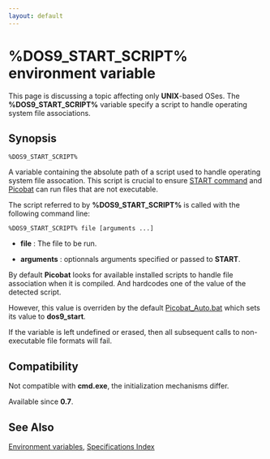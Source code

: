 ```yaml
---
layout: default
---
```

# %DOS9_START_SCRIPT% environment variable #

This page is discussing a topic affecting only **UNIX**-based OSes. The 
**%DOS9\_START\_SCRIPT%** variable specify a script to handle operating system 
file associations.

## Synopsis ##

    %DOS9_START_SCRIPT%

A variable containing the absolute path of a script used to handle operating 
system file assocation. This script is crucial to ensure [START 
command](start) and [Picobat](dos9) can run files that are not executable.

The script referred to by **%DOS9\_START\_SCRIPT%** is called with the 
following command line:

    %DOS9_START_SCRIPT% file [arguments ...]

* **file** : The file to be run.

* **arguments** : optionnals arguments specified or passed to **START**.

By default **Picobat** looks for available installed scripts to handle file 
association when it is compiled. And hardcodes one of the value of the 
detected script.

However, this value is overriden by the default [Picobat\_Auto.bat](dos9auto) 
which sets its value to **dos9\_start**.

If the variable is left undefined or erased, then all subsequent calls to 
non-executable file formats will fail. 

## Compatibility ##

Not compatible with **cmd.exe**, the initialization mechanisms differ.

Available since **0.7**.

## See Also ##

[Environment variables](spec/var), [Specifications Index](spec/index) 


